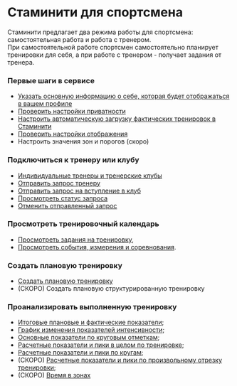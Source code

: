 # Стаминити для спортсмена

Стаминити предлагает два режима работы для спортсмена: самостоятельная работа и работа с тренером.  
При самостоятельной работе спортсмен самостоятельно планирует тренировки для себя, а при работе с тренером - получает задания от тренера.

### Первые шаги в сервисе
* [Указать основную информацию о себе, которая будет отображаться в вашем профиле](/basics/getting-started.md#personalinfo)
* [Проверить настройки приватности](/basics/getting-started.md#privacy)
* [Настроить автоматическую загрузку фактических тренировок в Стаминити](/basics/getting-started.md#sync)
* [Проверить настройки отображения](/basics/getting-started.md#show)
* Настроить значения зон и порогов (скоро)

### Подключиться к тренеру или клубу

* [Индивидуальные тренеры и тренерские клубы](/athletes/coach-club-connection.md#coachtypes)
* [Отправить запрос тренеру](/athletes/coach-club-connection.md#startcoach)
* [Отправить запрос на вступление в клуб](/athletes/coach-club-connection.md#clubcoaching)
* [Просмотреть статус запроса](/athletes/coach-club-connection.md#requeststatus)
* [Отменить отправленный запрос](/athletes/coach-club-connection.md#cancelrequest)

### Просмотреть тренировочный календарь
* [Просмотреть задания на тренировку](/basics/calendar.md#activities),
* [Просмотреть события, измерения и соревнования](/basics/calendar.md#items).

### Создать плановую тренировку
* [Создать плановую тренировку](/basics/create-plan-activity.md)
* (СКОРО) Создать плановую структурированную тренировку

### Проанализировать выполненную тренировку
 * [Итоговые плановые и фактические показатели](/basics/analyse-detailed-activity.md#planfact);
 * [График изменения показателей интенсивности](/basics/analyse-detailed-activity.md#measurementchart);
 * [Основные показатели по круговым отметкам](/basics/analyse-detailed-activity.md#laps);
 * [Расчетные показатели и пики в целом по тренировке](/basics/analyse-detailed-activity.md#metrics);
 * [Расчетные показатели и пики по кругам](/basics/analyse-detailed-activity.md#lapmetrics);
 * (СКОРО) [Расчетные показатели и пики по произвольному отрезку тренировки](/basics/analyse-detailed-activity.md#intervalmetrics);
 * (СКОРО) [Время в зонах](/basics/analyse-detailed-activity.md#timeinzone)

